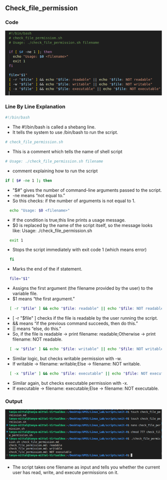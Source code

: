 ## Check_file_permission

### Code
![Image](./images4/code1.png)

### Line By Line Explanation

```bash
#!/bin/bash
```
- The #!/bin/bash is called a shebang line.
- It tells the system to use /bin/bash to run the script.

```bash
# check_file_permission.sh
```
- This is a comment which tells the name of shell script

```bash
# Usage: ./check_file_permission.sh filename
```
- comment explaining how to run the script

```bash
if [ $# -ne 1 ]; then
```
- "$#" gives the number of command-line arguments passed to the script.
- -ne means “not equal to.”
-  So this checks: if the number of arguments is not equal to 1.

```bash
  echo "Usage: $0 <filename>"
```
- If the condition is true,this line prints a usage message.
- $0 is replaced by the name of the script itself, so the message looks like:
Usage: ./check_file_permission.sh <filename>

```bash
  exit 1
```
- Stops the script immediately with exit code 1 (which means error)

```bash
  fi
```
- Marks the end of the if statement.

```bash
  file="$1"
```
- Assigns the first argument (the filename provided by the user) to the variable file.
- $1 means “the first argument.”

```bash
  [ -r "$file" ] && echo "$file: readable" || echo "$file: NOT readable"
```
- [ -r "$file" ] checks if the file is readable by the user running the script.
- && means “if the previous command succeeds, then do this.”
- || means “else, do this.”
- So, if the file is readable → print filename: readable;Otherwise → print filename: NOT readable.

```bash
  [ -w "$file" ] && echo "$file: writable" || echo "$file: NOT writable"
```
- Similar logic, but checks writable permission with -w.
- If writable → filename: writable;Else → filename: NOT writable.


```bash
  [ -x "$file" ] && echo "$file: executable" || echo "$file: NOT executable"
```
- Similar again, but checks executable permission with -x.
- If executable → filename: executable;Else → filename: NOT executable.

### Output
![Image](./images4/coderun1.png)

- The script takes one filename as input and tells you whether the current user has read, write, and execute permissions on it.